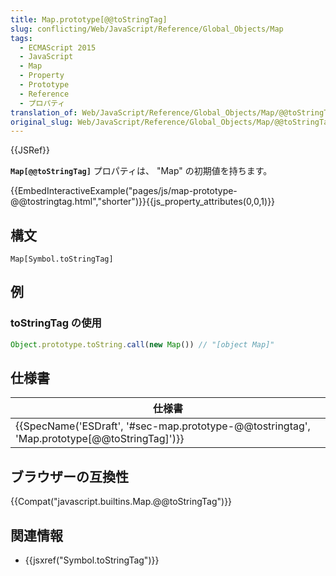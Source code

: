 ```yaml
---
title: Map.prototype[@@toStringTag]
slug: conflicting/Web/JavaScript/Reference/Global_Objects/Map
tags:
  - ECMAScript 2015
  - JavaScript
  - Map
  - Property
  - Prototype
  - Reference
  - プロパティ
translation_of: Web/JavaScript/Reference/Global_Objects/Map/@@toStringTag
original_slug: Web/JavaScript/Reference/Global_Objects/Map/@@toStringTag
---
```


{{JSRef}}

**`Map[@@toStringTag]`** プロパティは、 "Map" の初期値を持ちます。

{{EmbedInteractiveExample("pages/js/map-prototype-@@tostringtag.html","shorter")}}{{js_property_attributes(0,0,1)}}

## 構文

```
Map[Symbol.toStringTag]
```

## 例

### toStringTag の使用

```js
Object.prototype.toString.call(new Map()) // "[object Map]"
```

## 仕様書

| 仕様書                                                                                                                   |
| ------------------------------------------------------------------------------------------------------------------------ |
| {{SpecName('ESDraft', '#sec-map.prototype-@@tostringtag', 'Map.prototype[@@toStringTag]')}} |

## ブラウザーの互換性

{{Compat("javascript.builtins.Map.@@toStringTag")}}

## 関連情報

- {{jsxref("Symbol.toStringTag")}}
